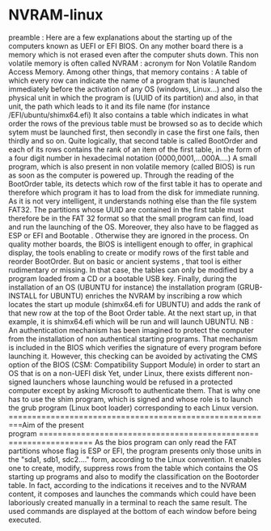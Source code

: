 # NVRAM-linux
preamble : Here are a few explanations about the starting up  of  the computers known as UEFI or EFI BIOS.
On any mother board there is a memory which is not erased  even after the computer shuts down. This non volatile memory is often called NVRAM : acronym for Non Volatile Random Access Memory. 
Among other things, that memory contains : 
A table of which every row can indicate the name of a program that is launched immediately before the activation of any OS (windows, Linux…) and also the physical unit in which the program is (UUID of its partition) and also, in that  unit, the path which leads to it and its file name (for instance /EFI/ubuntu/shimx64.efi)
It also contains a table which indicates in what order the rows of the previous table must be browsed so as to  decide which sytem must be launched first, then secondly in case the first one fails, then  thirdly and so on.
Quite logically, that second table is called BootOrder and each of its rows contains the rank of an item of the first table, in the form of a four digit number in hexadecimal notation (0000,0001,...000A....)
A small program, which is also present in non volatile memory (called BIOS) is run as soon as the computer is powered up. Through the reading of the BootOrder table, its detects which row of the first table it has to operate and therefore which program it has to load from the disk for immediate running. As it is not very intelligent, it understands nothing else than the file system FAT32. The partitions whose UUID are contained in the first table must therefore be in the FAT 32 format so that the small program can  find, load and run the launching of the OS.
Moreover, they also have to be flagged as ESP or EFI and Bootable .  Otherwise they are ignored in the process. 
On quality mother boards, the BIOS is intelligent enough to offer, in graphical display,  the tools enabling to create or modify rows of the first table and reorder BootOrder. But on basic or ancient systems , that tool is either rudimentary or missing. In that case, the tables can only be modified by a program loaded from a CD or a bootable USB key.
Finally, during the installation of an OS (UBUNTU for instance) the installation program (GRUB-INSTALL for UBUNTU) enriches the NVRAM by inscribing a row which locates the start up module (shimx64.efi for UBUNTU) and adds the rank of that new row at the top of the Boot Order table.
At the next start up, in that example, it is shimx64.efi which will be run and will launch UBUNTU.
NB : An authentication mechanism has been imagined to protect the computer from the installation of non authentical starting programs. That mechanism is included in the BIOS which verifies the signature of every program before launching it. However, this checking can be avoided by activating the CMS option of the BIOS (CSM: Compatibility Support Module) in order to start an OS that is on a non-UEFI disk
Yet, under Linux, there exists different non-signed  launchers whose launching would be refused in a protected computer except by asking Microsoft to authenticate them.
That is why one has to use the shim program, which is signed and whose role is to launch the grub program (Linux boot loader) corresponding to each Linux version.
=========================================================Aim of  the present program =================================================================
As the bios program can only read the FAT partitions whose flag is ESP or EFI, the program presents only those units in the "sda1, sdb1, sdc2.…" form, according to the Linux convention.
It enables one to create, modify, suppress rows from the table which contains the OS starting up programs and also to modify the classification on the Bootorder table.
In fact, according to the indications it receives and to the NVRAM content, it composes and launches the commands which could have been laboriously created manually in a terminal to reach the same result.
The used commands are displayed at the bottom of each window before being executed.

